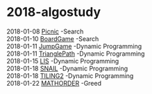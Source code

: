 # 2018-algostudy

2018-01-08 [Picnic](https://algospot.com/judge/problem/read/PICNIC) -Search<br/>
2018-01-10 [BoardGame](https://algospot.com/judge/problem/read/BOARDCOVER#)
-Search<br/>
2018-01-11 [JumpGame](https://algospot.com/judge/problem/read/JUMPGAME)
-Dynamic Programming<br/>
2018-01-11 [TrianglePath](https://algospot.com/judge/problem/read/TRIANGLEPATH)
-Dynamic Programming<br/>
2018-01-15 [LIS](https://algospot.com/judge/problem/read/LIS) -Dynamic Programming<br/>
2018-01-18 [SNAIL](https://algospot.com/judge/problem/read/SNAIL) -Dynamic Programming<br/>
2018-01-18 [TILING2](https://algospot.com/judge/problem/read/TILING2) -Dynamic Programming<br/>
2018-01-22 [MATHORDER](https://algospot.com/judge/problem/read/MATCHORDER)
-Greed <br/>
